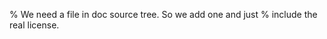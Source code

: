 % We need a file in doc source tree. So we add one and just
% include the real license.
```{include} ../../LICENSE.md
```
